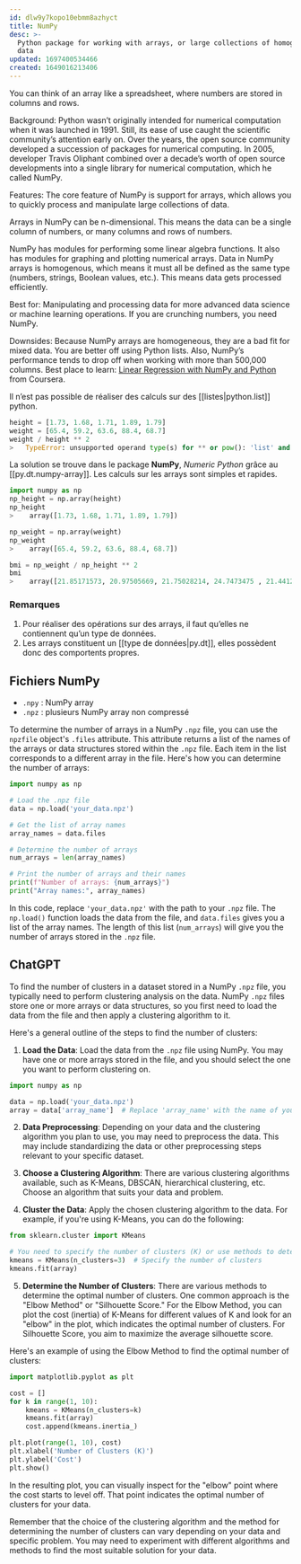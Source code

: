 ```yaml
---
id: dlw9y7kopo10ebmm8azhyct
title: NumPy
desc: >-
  Python package for working with arrays, or large collections of homogenous
  data
updated: 1697400534466
created: 1649016213406
---
```


You can think of an array like a spreadsheet, where numbers are stored in columns and rows.

Background: Python wasn’t originally intended for numerical computation when it was launched in 1991. Still, its ease of use caught the scientific community’s attention early on. Over the years, the open source community developed a succession of packages for numerical computing. In 2005, developer Travis Oliphant combined over a decade’s worth of open source developments into a single library for numerical computation, which he called NumPy. 

Features: The core feature of NumPy is support for arrays, which allows you to quickly process and manipulate large collections of data.

Arrays in NumPy can be n-dimensional. This means the data can be a single column of numbers, or many columns and rows of numbers.

NumPy has modules for performing some linear algebra functions. 
It also has modules for graphing and plotting numerical arrays. 
Data in NumPy arrays is homogenous, which means it must all be defined as the same type (numbers, strings, Boolean values, etc.). This means data gets processed efficiently.

Best for: Manipulating and processing data for more advanced data science or machine learning operations. If you are crunching numbers, you need NumPy. 

Downsides: Because NumPy arrays are homogeneous, they are a bad fit for mixed data. You are better off using Python lists. Also, NumPy’s performance tends to drop off when working with more than 500,000 columns.
Best place to learn: [Linear Regression with NumPy and Python](https://www.coursera.org/projects/linear-regression-numpy-python) from Coursera.








Il n’est pas possible de réaliser des calculs sur des [[listes|python.list]] 
python.

```python
height = [1.73, 1.68, 1.71, 1.89, 1.79]
weight = [65.4, 59.2, 63.6, 88.4, 68.7]
weight / height ** 2
>   TypeError: unsupported operand type(s) for ** or pow(): 'list' and 'int'
```

La solution se trouve dans le package **NumPy**, *Numeric Python* grâce au 
[[py.dt.numpy-array]]. Les calculs sur les arrays sont simples et rapides.

```python
import numpy as np
np_height = np.array(height)
np_height
>    array([1.73, 1.68, 1.71, 1.89, 1.79])

np_weight = np.array(weight)
np_weight
>    array([65.4, 59.2, 63.6, 88.4, 68.7])

bmi = np_weight / np_height ** 2
bmi
>    array([21.85171573, 20.97505669, 21.75028214, 24.7473475 , 21.44127836])
```

### Remarques

1. Pour réaliser des opérations sur des arrays, il faut qu’elles ne contiennent 
   qu’un type de données.
2. Les arrays constituent un [[type de données|py.dt]], elles possèdent donc des 
   comportents propres.

## Fichiers NumPy
- `.npy` : NumPy array
- `.npz` : plusieurs NumPy array non compressé

To determine the number of arrays in a NumPy `.npz` file, you can use the `npzfile` object's `.files` attribute. This attribute returns a list of the names of the arrays or data structures stored within the `.npz` file. Each item in the list corresponds to a different array in the file. Here's how you can determine the number of arrays:

```python
import numpy as np

# Load the .npz file
data = np.load('your_data.npz')

# Get the list of array names
array_names = data.files

# Determine the number of arrays
num_arrays = len(array_names)

# Print the number of arrays and their names
print(f"Number of arrays: {num_arrays}")
print("Array names:", array_names)
```

In this code, replace `'your_data.npz'` with the path to your `.npz` file. The `np.load()` function loads the data from the file, and `data.files` gives you a list of the array names. The length of this list (`num_arrays`) will give you the number of arrays stored in the `.npz` file.

## ChatGPT
To find the number of clusters in a dataset stored in a NumPy `.npz` file, you typically need to perform clustering analysis on the data. NumPy `.npz` files store one or more arrays or data structures, so you first need to load the data from the file and then apply a clustering algorithm to it.

Here's a general outline of the steps to find the number of clusters:

1. **Load the Data**: Load the data from the `.npz` file using NumPy. You may have one or more arrays stored in the file, and you should select the one you want to perform clustering on.

```python
import numpy as np

data = np.load('your_data.npz')
array = data['array_name']  # Replace 'array_name' with the name of your array
```

2. **Data Preprocessing**: Depending on your data and the clustering algorithm you plan to use, you may need to preprocess the data. This may include standardizing the data or other preprocessing steps relevant to your specific dataset.

3. **Choose a Clustering Algorithm**: There are various clustering algorithms available, such as K-Means, DBSCAN, hierarchical clustering, etc. Choose an algorithm that suits your data and problem.

4. **Cluster the Data**: Apply the chosen clustering algorithm to the data. For example, if you're using K-Means, you can do the following:

```python
from sklearn.cluster import KMeans

# You need to specify the number of clusters (K) or use methods to determine it.
kmeans = KMeans(n_clusters=3)  # Specify the number of clusters
kmeans.fit(array)
```

5. **Determine the Number of Clusters**: There are various methods to determine the optimal number of clusters. One common approach is the "Elbow Method" or "Silhouette Score." For the Elbow Method, you can plot the cost (inertia) of K-Means for different values of K and look for an "elbow" in the plot, which indicates the optimal number of clusters. For Silhouette Score, you aim to maximize the average silhouette score.

Here's an example of using the Elbow Method to find the optimal number of clusters:

```python
import matplotlib.pyplot as plt

cost = []
for k in range(1, 10):
    kmeans = KMeans(n_clusters=k)
    kmeans.fit(array)
    cost.append(kmeans.inertia_)

plt.plot(range(1, 10), cost)
plt.xlabel('Number of Clusters (K)')
plt.ylabel('Cost')
plt.show()
```

In the resulting plot, you can visually inspect for the "elbow" point where the cost starts to level off. That point indicates the optimal number of clusters for your data.

Remember that the choice of the clustering algorithm and the method for determining the number of clusters can vary depending on your data and specific problem. You may need to experiment with different algorithms and methods to find the most suitable solution for your data.
